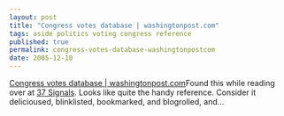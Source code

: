 ```yaml
---
layout: post
title: "Congress votes database | washingtonpost.com"
tags: aside politics voting congress reference
published: true
permalink: congress-votes-database-washingtonpostcom
date: 2005-12-10
---
```


<a href="http://projects.washingtonpost.com/congress/">Congress votes database | washingtonpost.com</a>Found this while reading over at <a href="http://37signals.com/svn/archives2/congressional_voting_records_made_useful_with_rss_too.php">37 Signals</a>.  Looks like quite the handy reference.  Consider it delicioused, blinklisted, bookmarked, and blogrolled, and...
